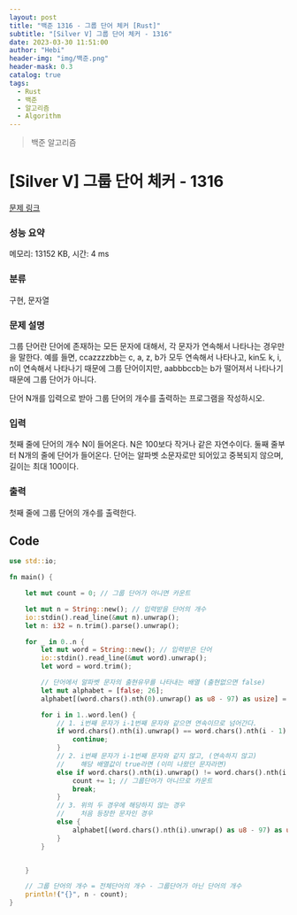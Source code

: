 ```yaml
---
layout: post
title: "백준 1316 - 그룹 단어 체커 [Rust]"
subtitle: "[Silver V] 그룹 단어 체커 - 1316"
date: 2023-03-30 11:51:00
author: "Hebi"
header-img: "img/백준.png"
header-mask: 0.3
catalog: true
tags:
  - Rust
  - 백준
  - 알고리즘
  - Algorithm
---
```


> 백준 알고리즘

# [Silver V] 그룹 단어 체커 - 1316

[문제 링크](https://www.acmicpc.net/problem/1316)

### 성능 요약

메모리: 13152 KB, 시간: 4 ms

### 분류

구현, 문자열

### 문제 설명

<p>그룹 단어란 단어에 존재하는 모든 문자에 대해서, 각 문자가 연속해서 나타나는 경우만을 말한다. 예를 들면, ccazzzzbb는 c, a, z, b가 모두 연속해서 나타나고, kin도 k, i, n이 연속해서 나타나기 때문에 그룹 단어이지만, aabbbccb는 b가 떨어져서 나타나기 때문에 그룹 단어가 아니다.</p>

<p>단어 N개를 입력으로 받아 그룹 단어의 개수를 출력하는 프로그램을 작성하시오.</p>

### 입력

 <p>첫째 줄에 단어의 개수 N이 들어온다. N은 100보다 작거나 같은 자연수이다. 둘째 줄부터 N개의 줄에 단어가 들어온다. 단어는 알파벳 소문자로만 되어있고 중복되지 않으며, 길이는 최대 100이다.</p>

### 출력

 <p>첫째 줄에 그룹 단어의 개수를 출력한다.</p>

## Code

```rs
use std::io;

fn main() {

    let mut count = 0; // 그룹 단어가 아니면 카운트

    let mut n = String::new(); // 입력받을 단어의 개수
    io::stdin().read_line(&mut n).unwrap();
    let n: i32 = n.trim().parse().unwrap();

    for _ in 0..n {
        let mut word = String::new(); // 입력받은 단어
        io::stdin().read_line(&mut word).unwrap();
        let word = word.trim();

        // 단어에서 알파벳 문자의 출현유무를 나타내는 배열 (출현없으면 false)
        let mut alphabet = [false; 26];
        alphabet[(word.chars().nth(0).unwrap() as u8 - 97) as usize] = true; // 첫번째 단어값을 true로 설정

        for i in 1..word.len() {
            // 1. i번째 문자가 i-1번째 문자와 같으면 연속이므로 넘어간다.
            if word.chars().nth(i).unwrap() == word.chars().nth(i - 1).unwrap() {
                continue;
            }
            // 2. i번째 문자가 i-1번째 문자와 같지 않고, (연속하지 않고)
            //    해당 배열값이 true라면 (이미 나왔던 문자라면)
            else if word.chars().nth(i).unwrap() != word.chars().nth(i - 1).unwrap() && alphabet[(word.chars().nth(i).unwrap() as u8 - 97) as usize] == true {
                count += 1; // 그룹단어가 아니므로 카운트
                break;
            }
            // 3. 위의 두 경우에 해당하지 않는 경우
            //    처음 등장한 문자인 경우
            else {
                alphabet[(word.chars().nth(i).unwrap() as u8 - 97) as usize] = true;
            }
        }


    }

    // 그룹 단어의 개수 = 전체단어의 개수 - 그룹단어가 아닌 단어의 개수
    println!("{}", n - count);
}


```
